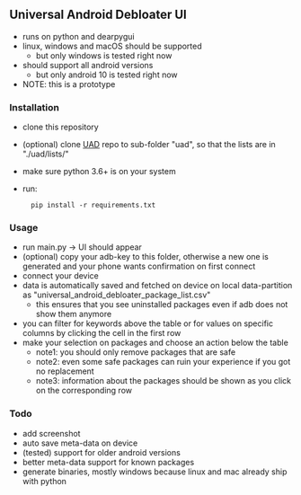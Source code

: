 ## Universal Android Debloater UI

- runs on python and dearpygui
- linux, windows and macOS should be supported
  - but only windows is tested right now
- should support all android versions
  - but only android 10 is tested right now
- NOTE: this is a prototype

### Installation

- clone this repository
- (optional) clone [UAD](https://gitlab.com/W1nst0n/universal-android-debloater) repo to sub-folder "uad", so that the lists are in "./uad/lists/"
- make sure python 3.6+ is on your system
- run:
  
        pip install -r requirements.txt

### Usage

- run main.py -> UI should appear
- (optional) copy your adb-key to this folder, otherwise a new one is generated and your phone wants confirmation on first connect
- connect your device
- data is automatically saved and fetched on device on local data-partition as "universal_android_debloater_package_list.csv"
  - this ensures that you see uninstalled packages even if adb does not show them anymore
- you can filter for keywords above the table or for values on specific columns by clicking the cell in the first row
- make your selection on packages and choose an action below the table
  - note1: you should only remove packages that are safe
  - note2: even some safe packages can ruin your experience if you got no replacement
  - note3: information about the packages should be shown as you click on the corresponding row

### Todo

- add screenshot
- auto save meta-data on device
- (tested) support for older android versions
- better meta-data support for known packages
- generate binaries, mostly windows because linux and mac already ship with python


